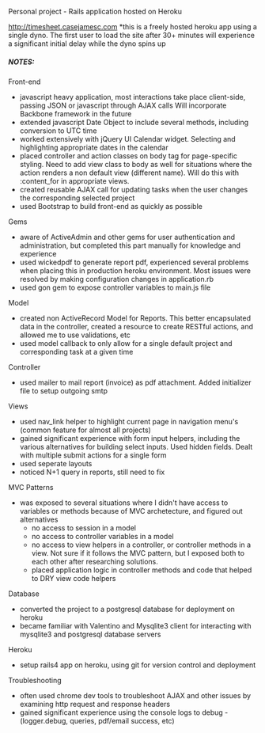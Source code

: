 Personal project - Rails application hosted on Heroku

http://timesheet.casejamesc.com *this is a freely hosted heroku app using a single dyno. The first user to load the site after 30+ minutes will experience a significant initial delay while the dyno spins up

##### NOTES:

Front-end
  - javascript heavy application, most interactions take place client-side, passing JSON or javascript through AJAX calls
  Will incorporate Backbone framework in the future
  - extended javascript Date Object to include several methods, including conversion to UTC time
  - worked extensively with jQuery UI Calendar widget. Selecting and highlighting appropriate dates in the calendar
  - placed controller and action classes on body tag for page-specific styling. Need to add view class to body as well for situations where the action renders a non default view (different name). Will do this with :content_for in appropriate views.
  - created reusable AJAX call for updating tasks when the user changes the corresponding selected project
  - used Bootstrap to build front-end as quickly as possible 
    
Gems
  - aware of ActiveAdmin and other gems for user authentication and administration, but completed this part manually for knowledge and experience
  - used wickedpdf to generate report pdf, experienced several problems when placing this in production heroku environment. Most issues were resolved by making configuration changes in application.rb
  - used gon gem to expose controller variables to main.js file

Model
  - created non ActiveRecord Model for Reports. This better encapsulated data in the controller, created a resource to create RESTful actions, and allowed me to use validations, etc
  - used model callback to only allow for a single default project and corresponding task at a given time 

Controller
  - used mailer to mail report (invoice) as pdf attachment. Added initializer file to setup outgoing smtp

Views
  - used nav_link helper to highlight current page in navigation menu's (common feature for almost all projects)
  - gained significant experience with form input helpers, including the various alternatives for building select inputs. Used hidden fields. Dealt with multiple submit actions for a single form 
  - used seperate layouts
  - noticed N+1 query in reports, still need to fix

MVC Patterns
  - was exposed to several situations where I didn't have access to variables or methods because of MVC archetecture, and figured out alternatives
    - no access to session in a model
    - no access to controller variables in a model
    - no access to view helpers in a controller, or controller methods in a view. Not sure if it follows the MVC pattern, but I exposed both to each other after researching solutions.
    - placed application logic in controller methods and code that helped to DRY view code helpers

Database
  - converted the project to a postgresql database for deployment on heroku
  - became familiar with Valentino and Mysqlite3 client for interacting with mysqlite3 and postgresql database servers

Heroku
  - setup rails4 app on heroku, using git for version control and deployment

Troubleshooting
  - often used chrome dev tools to troubleshoot AJAX and other issues by examining http request and response headers
  - gained significant experience using the console logs to debug - (logger.debug, queries, pdf/email success, etc)
